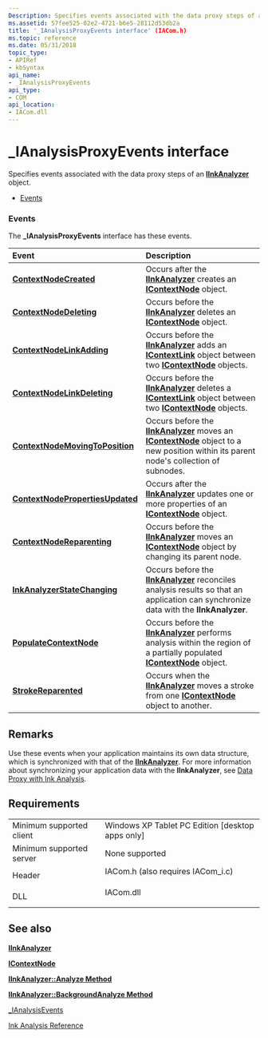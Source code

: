 ```yaml
---
Description: Specifies events associated with the data proxy steps of an IInkAnalyzer object.
ms.assetid: 57fee525-02e2-4721-b6e5-28112d53db2a
title: '_IAnalysisProxyEvents interface' (IACom.h)
ms.topic: reference
ms.date: 05/31/2018
topic_type: 
- APIRef
- kbSyntax
api_name: 
- _IAnalysisProxyEvents
api_type: 
- COM
api_location: 
- IACom.dll
---
```


# \_IAnalysisProxyEvents interface

Specifies events associated with the data proxy steps of an [**IInkAnalyzer**](iinkanalyzer.md) object.

-   [Events](/windows)

### Events

The **\_IAnalysisProxyEvents** interface has these events.



| Event                                                                                      | Description                                                                                                                                                                               |
|:-------------------------------------------------------------------------------------------|:------------------------------------------------------------------------------------------------------------------------------------------------------------------------------------------|
| [**ContextNodeCreated**](-ianalysisproxyevents-contextnodecreated.md)                     | Occurs after the [**IInkAnalyzer**](iinkanalyzer.md) creates an [**IContextNode**](icontextnode.md) object.<br/>                                                                  |
| [**ContextNodeDeleting**](-ianalysisproxyevents-contextnodedeleting.md)                   | Occurs before the [**IInkAnalyzer**](iinkanalyzer.md) deletes an [**IContextNode**](icontextnode.md) object.<br/>                                                                 |
| [**ContextNodeLinkAdding**](-ianalysisproxyevents-contextnodelinkadding.md)               | Occurs before the [**IInkAnalyzer**](iinkanalyzer.md) adds an [**IContextLink**](icontextlink.md) object between two [**IContextNode**](icontextnode.md) objects.<br/>           |
| [**ContextNodeLinkDeleting**](-ianalysisproxyevents-contextnodelinkdeleting.md)           | Occurs before the [**IInkAnalyzer**](iinkanalyzer.md) deletes a [**IContextLink**](icontextlink.md) object between two [**IContextNode**](icontextnode.md) objects.<br/>         |
| [**ContextNodeMovingToPosition**](-ianalysisproxyevents-contextnodemovingtoposition.md)   | Occurs before the [**IInkAnalyzer**](iinkanalyzer.md) moves an [**IContextNode**](icontextnode.md) object to a new position within its parent node's collection of subnodes.<br/> |
| [**ContextNodePropertiesUpdated**](-ianalysisproxyevents-contextnodepropertiesupdated.md) | Occurs after the [**IInkAnalyzer**](iinkanalyzer.md) updates one or more properties of an [**IContextNode**](icontextnode.md) object.<br/>                                        |
| [**ContextNodeReparenting**](-ianalysisproxyevents-contextnodereparenting.md)             | Occurs before the [**IInkAnalyzer**](iinkanalyzer.md) moves an [**IContextNode**](icontextnode.md) object by changing its parent node.<br/>                                       |
| [**InkAnalyzerStateChanging**](-ianalysisproxyevents-inkanalyzerstatechanging.md)         | Occurs before the [**IInkAnalyzer**](iinkanalyzer.md) reconciles analysis results so that an application can synchronize data with the **IInkAnalyzer**.<br/>                      |
| [**PopulateContextNode**](-ianalysisproxyevents-populatecontextnode.md)                   | Occurs before the [**IInkAnalyzer**](iinkanalyzer.md) performs analysis within the region of a partially populated [**IContextNode**](icontextnode.md) object.<br/>               |
| [**StrokeReparented**](-ianalysisproxyevents-strokereparented.md)                         | Occurs when the [**IInkAnalyzer**](iinkanalyzer.md) moves a stroke from one [**IContextNode**](icontextnode.md) object to another.<br/>                                           |



 

## Remarks

Use these events when your application maintains its own data structure, which is synchronized with that of the [**IInkAnalyzer**](iinkanalyzer.md). For more information about synchronizing your application data with the **IInkAnalyzer**, see [Data Proxy with Ink Analysis](data-proxy-with-ink-analysis.md).

## Requirements



|                                     |                                                                                                               |
|-------------------------------------|---------------------------------------------------------------------------------------------------------------|
| Minimum supported client<br/> | Windows XP Tablet PC Edition \[desktop apps only\]<br/>                                                 |
| Minimum supported server<br/> | None supported<br/>                                                                                     |
| Header<br/>                   | <dl> <dt>IACom.h (also requires IACom\_i.c)</dt> </dl> |
| DLL<br/>                      | <dl> <dt>IACom.dll</dt> </dl>                          |



## See also

<dl> <dt>

[**IInkAnalyzer**](iinkanalyzer.md)
</dt> <dt>

[**IContextNode**](icontextnode.md)
</dt> <dt>

[**IInkAnalyzer::Analyze Method**](iinkanalyzer-analyze.md)
</dt> <dt>

[**IInkAnalyzer::BackgroundAnalyze Method**](iinkanalyzer-backgroundanalyze.md)
</dt> <dt>

[\_IAnalysisEvents](-ianalysisevents.md)
</dt> <dt>

[Ink Analysis Reference](ink-analysis-reference.md)
</dt> </dl>

 

